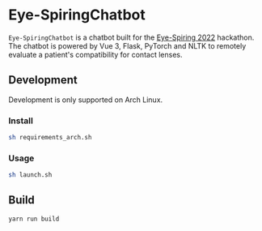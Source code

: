 # Eye-SpiringChatbot

`Eye-SpiringChatbot` is a chatbot built for the [Eye-Spiring 2022](https://www.eyespiring.com/) hackathon. The chatbot is powered by Vue 3, Flask, PyTorch and NLTK to remotely evaluate a patient's compatibility for contact lenses.

## Development

Development is only supported on Arch Linux.

### Install

```bash
sh requirements_arch.sh
```

### Usage

```bash
sh launch.sh
```

## Build

```bash
yarn run build
```
